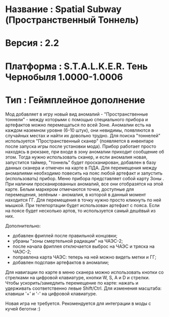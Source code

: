 # Название     : Spatial Subway (Пространственный Тоннель)
# Версия           : 2.2
# Платформа  : S.T.A.L.K.E.R. Тень Чернобыля 1.0000-1.0006
# Тип	                  : Геймплейное дополнение

Мод добавляет в игру новый вид аномалий - "Пространственные тоннели" - между которыми с помощью специального прибора и артефактов можно перемещаться по всей Зоне.
Аномалии есть на каждом наземном уровне (6-10 штук), они невидимы, появляются в случайных местах и найти их довольно трудно. Для поиска "тоннелей" используется "Пространственный сканер" (появляется в инвентаре после запуска игры после установки мода). Прибор работает просто находясь в рюкзаке, при входе в зону аномалии приходит сообщение об этом. Тогда нужно использовать сканер, и если аномалия новая, запустится таймер, "тоннель" будет просканирован, добавлен в базу данных сканера и отмечен на карте в ПДА.
Для перемещения между аномалиями необходимо повесить на пояс любой артефакт и запустить (использовать) прибор.
Меню прибора представляет собой карту Зоны . При наличии просканированных аномалий, все они отобразятся на этой карте. Белым маркером отмечаются точки, доступные для перемещения, зелёным - аномалия, в которой в данный момент находится ГГ. Для перемещения в точку нужно просто кликнуть по ней мышкой. При телепортации будет использован артефакт с пояса. Если на поясе будет несколько артов, то используется самый дешёвый из них.

Дополнительно:
 * добавлен фриплей после правильной концовки;
 * убраны "зоны смертельной радиации" на ЧАЭС-2;
 * после начала фриплея отключается выброс на ЧАЭС и тряска на ЧАЭС-2;
 * поправлена карта ЧАЭС: теперь на ней можно видеть метки и ГГ;
 * добавлен подспавн артефактов в аномалии;
	
Для навигации по карте в меню сканера можно использовать кнопки со стрелками на цифровой клавиатуре, кнопки W, S, A и D и стрелки. Чтобы ускорить/замедлить перемещение по карте: нажать и удерживать соответственно левые Shift/Ctrl. Для изменения масштаба: клавиши '+' и '-' на цифровой клавиатуре. 

Новая игра не требуется.
Рекомендуется для интеграции в моды с кучей беготни :)
